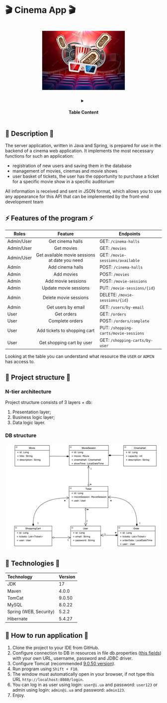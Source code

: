 # 🎬 Cinema App 🎬
<h1 align="center">
<img src="images/header.jpg" alt="Header" width="266"> <br>
</h1>
<details align="center">
  <summary> <h4> Table Content </h4>  </summary>
    <p align="center" style="color: #fa464f">
        • <a href="#-Description-" style="color: #a8b6c5">Description</a>
        • <a href="#-Features-of-the-program-" style="color: #a8b6c5">Features of the program</a> <br>
        • <a href="#-Project-structure-" style="color: #a8b6c5">Project Structure</a>
        • <a href="#-Technologies-" style="color: #a8b6c5">Technologies</a>
        • <a href="#-How-to-run-application-" style="color: #a8b6c5">How to run the application</a>
    </p>
</details>

## 📕 Description 📕
The server application, written in Java and Spring, 
is prepared for use in the backend of a cinema web application. 
It implements the most necessary functions for such an application:

- registration of new users and saving them in the database
- management of movies, cinemas and movie shows
- user basket of tickets, the user has the opportunity to purchase a ticket 
for a specific movie show in a specific auditorium

All information is received and sent in JSON format,
which allows you to use any appearance for this API that can be implemented by 
the front-end development team

## ⚡ Features of the program ⚡

| Roles      |                    Feature                    | Endpoints                             |
|------------|:---------------------------------------------:|---------------------------------------|
| Admin/User |               Get cinema halls                | GET: `/cinema-halls`                  |
| Admin/User |                  Get movies                   | GET: `/movies`                        |
| Admin/User | Get available movie sessions at date you need | GET: `/movie-sessions/available`      |
| Admin      |               Add cinema halls                | POST: `/cinema-halls`                 |
| Admin      |                  Add movies                   | POST: `/movies`                       |
| Admin      |              Add movie sessions               | POST: `/movie-sessions`               |
| Admin      |             Update movie sessions             | PUT: `/movie-sessions/{id}`           |
| Admin      |             Delete movie sessions             | DELETE: `/movie-sessions/{id}`        |
| Admin      |              Get users by email               | GET: `/users/by-email`                |
| User       |                  Get orders                   | GET: `/orders`                        |
| User       |                Complete orders                | POST: `/orders/complete`              |
| User       |         Add tickets to shopping cart          | PUT: `/shopping-carts/movie-sessions` |
| User       |           Get shopping cart by user           | GET: `/shopping-carts/by-user`        |

Looking at the table you can understand what resource the `USER` or `ADMIN` has access to.

## 🧱 Project structure 🧱
### N-tier architecture
Project structure consists of 3 layers + db:

1. Presentation layer;
2. Business logic layer; 
3. Data logic layer.

### DB structure
<img src="images/cinema_structure.png" alt="Header" width="1420"> <br>

## 🤖 Technologies 🤖

| Technology             | Version |
|:-----------------------|:--------|
| JDK                    | 17      |
| Maven                  | 4.0.0   |
| TomCat                 | 9.0.50  |
| MySQL                  | 8.0.22  |
| Spring (WEB, Security) | 5.2.2   |
| Hibernate              | 5.4.27  |

## 🏃‍ How to run application 🏃
1. Clone the project to your IDE from GitHub.
2. Configure connection to DB in resources in file db.properties ([this fields](https://github.com/denys-domashevskyi/taxi-service/blob/main/src/main/src/main/resources/db.properties#L2)) with your own URL, username, password and JDBC driver.
3. Configure Tomcat (recommended [9.0.50 version](https://archive.apache.org/dist/tomcat/tomcat-9/v9.0.50/bin/)).
4. Run program using `Shift + F10`.
5. The window must automatically open in your browser, if not type this URL `http://localhost:8080/login`.
6. You can log in as user using login: `user@i.ua` and password: `user123` or admin using login: `admin@i.ua` and password: `admin123`.
7. Enjoy.
